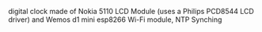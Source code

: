 digital clock made of Nokia 5110 LCD Module (uses a Philips PCD8544 LCD driver) and Wemos d1 mini esp8266 Wi-Fi module, NTP Synching
